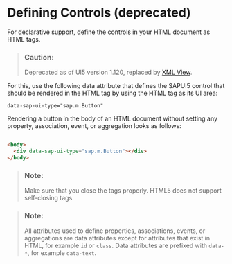 <!-- loio91f1539c6f4d1014b6dd926db0e91070 -->

# Defining Controls \(deprecated\)

For declarative support, define the controls in your HTML document as HTML tags.

> ### Caution:  
> Deprecated as of UI5 version 1.120, replaced by [XML View](xml-view-91f2928.md).

For this, use the following data attribute that defines the SAPUI5 control that should be rendered in the HTML tag by using the HTML tag as its UI area:

```
data-sap-ui-type="sap.m.Button"
```

Rendering a button in the body of an HTML document without setting any property, association, event, or aggregation looks as follows:

```html

<body>
  <div data-sap-ui-type="sap.m.Button"></div>
</body>
```

> ### Note:  
> Make sure that you close the tags properly. HTML5 does not support self-closing tags.

> ### Note:  
> All attributes used to define properties, associations, events, or aggregations are data attributes except for attributes that exist in HTML, for example `id` or `class`. Data attributes are prefixed with `data-*`, for example `data-text`.

